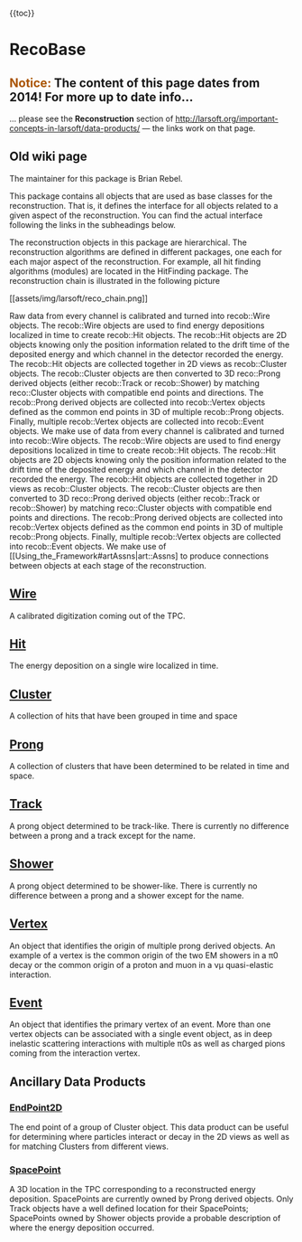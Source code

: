 {{toc}}

# RecoBase

## <span style="color:#aa5500;">Notice:</span> The content of this page dates from 2014! For more up to date info…

… please see the **Reconstruction** section of http://larsoft.org/important-concepts-in-larsoft/data-products/ — the links work on that page.

## Old wiki page

The maintainer for this package is Brian Rebel.

This package contains all objects that are used as base classes for the reconstruction. That is, it defines the interface for all objects related to a given aspect of the reconstruction. You can find the actual interface following the links in the subheadings below.

The reconstruction objects in this package are hierarchical. The reconstruction algorithms are defined in different packages, one each for each major aspect of the reconstruction. For example, all hit finding algorithms (modules) are located in the HitFinding package. The reconstruction chain is illustrated in the following picture

[[assets/img/larsoft/reco_chain.png]]

Raw data from every channel is calibrated and turned into recob::Wire objects. The recob::Wire objects are used to find energy depositions localized in time to create recob::Hit objects. The recob::Hit objects are 2D objects knowing only the position information related to the drift time of the deposited energy and which channel in the detector recorded the energy. The recob::Hit objects are collected together in 2D views as recob::Cluster objects. The recob::Cluster objects are then converted to 3D reco::Prong derived objects (either recob::Track or recob::Shower) by matching reco::Cluster objects with compatible end points and directions. The recob::Prong derived objects are collected into recob::Vertex objects defined as the common end points in 3D of multiple recob::Prong objects. Finally, multiple recob::Vertex objects are collected into recob::Event objects. We make use of [](Using_the_Framework#artAssns) data from every channel is calibrated and turned into recob::Wire objects. The recob::Wire objects are used to find energy depositions localized in time to create recob::Hit objects. The recob::Hit objects are 2D objects knowing only the position information related to the drift time of the deposited energy and which channel in the detector recorded the energy. The recob::Hit objects are collected together in 2D views as recob::Cluster objects. The recob::Cluster objects are then converted to 3D reco::Prong derived objects (either recob::Track or recob::Shower) by matching reco::Cluster objects with compatible end points and directions. The recob::Prong derived objects are collected into recob::Vertex objects defined as the common end points in 3D of multiple recob::Prong objects. Finally, multiple recob::Vertex objects are collected into recob::Event objects. We make use of \[\[Using_the_Framework#artAssns\|art::Assns\] to produce connections between objects at each stage of the reconstruction.

## [Wire](https://cdcvs.fnal.gov/redmine/projects/larsoftsvn/repository/entry/trunk/RecoBase/Wire.h)

A calibrated digitization coming out of the TPC.

## [Hit](https://cdcvs.fnal.gov/redmine/projects/larsoftsvn/repository/entry/trunk/RecoBase/Hit.h)

The energy deposition on a single wire localized in time.

## [Cluster](https://cdcvs.fnal.gov/redmine/projects/larsoftsvn/repository/entry/trunk/RecoBase/Cluster.h)

A collection of hits that have been grouped in time and space

## [Prong](https://cdcvs.fnal.gov/redmine/projects/larsoftsvn/repository/entry/trunk/RecoBase/Prong.h)

A collection of clusters that have been determined to be related in time and space.

## [Track](https://cdcvs.fnal.gov/redmine/projects/larsoftsvn/repository/entry/trunk/RecoBase/Track.h)

A prong object determined to be track-like. There is currently no difference between a prong and a track except for the name.

## [Shower](https://cdcvs.fnal.gov/redmine/projects/larsoftsvn/repository/entry/trunk/RecoBase/Shower.h)

A prong object determined to be shower-like. There is currently no difference between a prong and a shower except for the name.

## [Vertex](https://cdcvs.fnal.gov/redmine/projects/larsoftsvn/repository/entry/trunk/RecoBase/Vertex.h)

An object that identifies the origin of multiple prong derived objects. An example of a vertex is the common origin of the two EM showers in a π0 decay or the common origin of a proton and muon in a νμ quasi-elastic interaction.

## [Event](https://cdcvs.fnal.gov/redmine/projects/larsoftsvn/repository/entry/trunk/RecoBase/Event.h)

An object that identifies the primary vertex of an event. More than one vertex objects can be associated with a single event object, as in deep inelastic scattering interactions with multiple π0s as well as charged pions coming from the interaction vertex.

## Ancillary Data Products

### [EndPoint2D](https://cdcvs.fnal.gov/redmine/projects/larsoftsvn/repository/entry/trunk/RecoBase/EndPoint2D.h)

The end point of a group of Cluster object. This data product can be useful for determining where particles interact or decay in the 2D views as well as for matching Clusters from different views.

### [SpacePoint](https://cdcvs.fnal.gov/redmine/projects/larsoftsvn/repository/entry/trunk/RecoBase/SpacePoint.h)

A 3D location in the TPC corresponding to a reconstructed energy deposition. SpacePoints are currently owned by Prong derived objects. Only Track objects have a well defined location for their SpacePoints; SpacePoints owned by Shower objects provide a probable description of where the energy deposition occurred.
